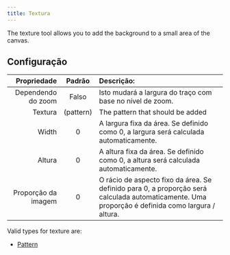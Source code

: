 ```yaml
---
title: Textura
---
```


The texture tool allows you to add the background to a small area of the canvas.

## Configuração

|         Propriedade |            Padrão            | Descrição:                                                                                                                                                                       |
| ------------------: | :--------------------------: | :----------------------------------------------------------------------------------------------------------------------------------------------------------------------------------------------- |
|  Dependendo do zoom |             Falso            | Isto mudará a largura do traço com base no nível de zoom.                                                                                                                        |
|             Textura | (pattern) | The pattern that should be added                                                                                                                                                                 |
|               Width |               0              | A largura fixa da área. Se definido como 0, a largura será calculada automaticamente.                                                                            |
|              Altura |               0              | A altura fixa da área. Se definido como 0, a altura será calculada automaticamente.                                                                              |
| Proporção da imagem |               0              | O rácio de aspecto fixo da área. Se definido para 0, a proporção será calculada automaticamente. Uma proporção é definida como largura / altura. |

Valid types for texture are:

- [Pattern](../../background#pattern)
